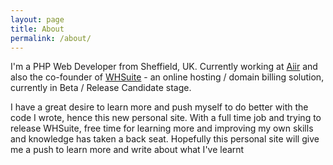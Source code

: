 ```yaml
---
layout: page
title: About
permalink: /about/
---
```


I'm a PHP Web Developer from Sheffield, UK. Currently working at [Aiir](http://aiir.com) and also the co-founder of [WHSuite](http://whsuite.com) - an online hosting / domain billing solution, currently in Beta / Release Candidate stage.

I have a great desire to learn more and push myself to do better with the code I wrote, hence this new personal site. With a full time job and trying to release WHSuite, free time for learning more and improving my own skills and knowledge has taken a back seat. Hopefully this personal site will give me a push to learn more and write about what I've learnt